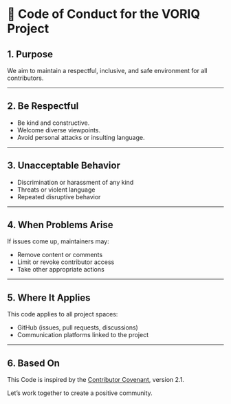 # 📜 Code of Conduct for the VORIQ Project

## 1. Purpose

We aim to maintain a respectful, inclusive, and safe environment for all contributors.

---

## 2. Be Respectful

* Be kind and constructive.
* Welcome diverse viewpoints.
* Avoid personal attacks or insulting language.

---

## 3. Unacceptable Behavior

* Discrimination or harassment of any kind
* Threats or violent language
* Repeated disruptive behavior

---

## 4. When Problems Arise

If issues come up, maintainers may:

* Remove content or comments
* Limit or revoke contributor access
* Take other appropriate actions

---

## 5. Where It Applies

This code applies to all project spaces:

* GitHub (issues, pull requests, discussions)
* Communication platforms linked to the project

---

## 6. Based On

This Code is inspired by the [Contributor Covenant](https://www.contributor-covenant.org), version 2.1.

Let’s work together to create a positive community.
